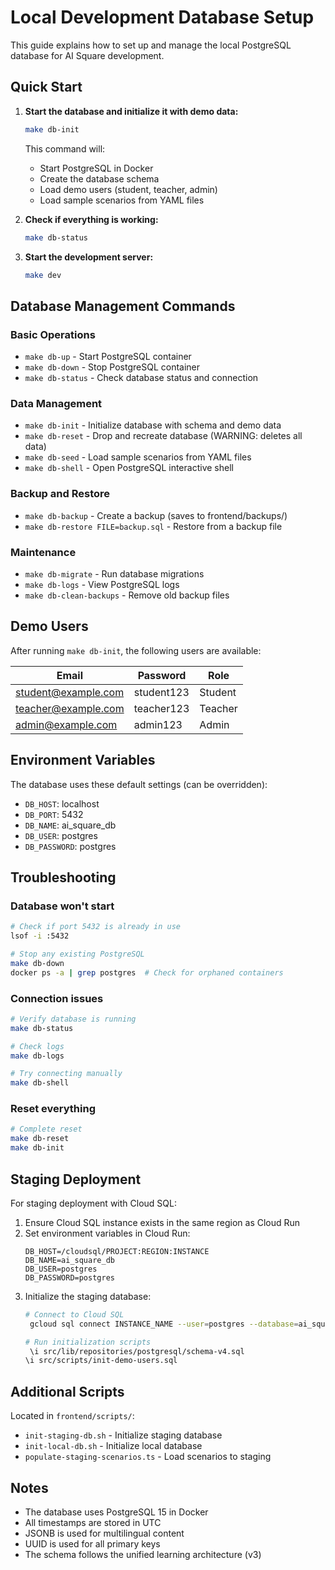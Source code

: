 # Local Development Database Setup

This guide explains how to set up and manage the local PostgreSQL database for AI Square development.

## Quick Start

1. **Start the database and initialize it with demo data:**
   ```bash
   make db-init
   ```
   This command will:
   - Start PostgreSQL in Docker
   - Create the database schema
   - Load demo users (student, teacher, admin)
   - Load sample scenarios from YAML files

2. **Check if everything is working:**
   ```bash
   make db-status
   ```

3. **Start the development server:**
   ```bash
   make dev
   ```

## Database Management Commands

### Basic Operations
- `make db-up` - Start PostgreSQL container
- `make db-down` - Stop PostgreSQL container
- `make db-status` - Check database status and connection

### Data Management
- `make db-init` - Initialize database with schema and demo data
- `make db-reset` - Drop and recreate database (WARNING: deletes all data)
- `make db-seed` - Load sample scenarios from YAML files
- `make db-shell` - Open PostgreSQL interactive shell

### Backup and Restore
- `make db-backup` - Create a backup (saves to frontend/backups/)
- `make db-restore FILE=backup.sql` - Restore from a backup file

### Maintenance
- `make db-migrate` - Run database migrations
- `make db-logs` - View PostgreSQL logs
- `make db-clean-backups` - Remove old backup files

## Demo Users

After running `make db-init`, the following users are available:

| Email | Password | Role |
|-------|----------|------|
| student@example.com | student123 | Student |
| teacher@example.com | teacher123 | Teacher |
| admin@example.com | admin123 | Admin |

## Environment Variables

The database uses these default settings (can be overridden):
- `DB_HOST`: localhost
- `DB_PORT`: 5432
- `DB_NAME`: ai_square_db
- `DB_USER`: postgres
- `DB_PASSWORD`: postgres

## Troubleshooting

### Database won't start
```bash
# Check if port 5432 is already in use
lsof -i :5432

# Stop any existing PostgreSQL
make db-down
docker ps -a | grep postgres  # Check for orphaned containers
```

### Connection issues
```bash
# Verify database is running
make db-status

# Check logs
make db-logs

# Try connecting manually
make db-shell
```

### Reset everything
```bash
# Complete reset
make db-reset
make db-init
```

## Staging Deployment

For staging deployment with Cloud SQL:

1. Ensure Cloud SQL instance exists in the same region as Cloud Run
2. Set environment variables in Cloud Run:
   ```
   DB_HOST=/cloudsql/PROJECT:REGION:INSTANCE
   DB_NAME=ai_square_db
   DB_USER=postgres
   DB_PASSWORD=postgres
   ```
3. Initialize the staging database:
   ```bash
   # Connect to Cloud SQL
    gcloud sql connect INSTANCE_NAME --user=postgres --database=ai_square_db
   
   # Run initialization scripts
    \i src/lib/repositories/postgresql/schema-v4.sql
   \i src/scripts/init-demo-users.sql
   ```

## Additional Scripts

Located in `frontend/scripts/`:
- `init-staging-db.sh` - Initialize staging database
- `init-local-db.sh` - Initialize local database
- `populate-staging-scenarios.ts` - Load scenarios to staging

## Notes

- The database uses PostgreSQL 15 in Docker
- All timestamps are stored in UTC
- JSONB is used for multilingual content
- UUID is used for all primary keys
- The schema follows the unified learning architecture (v3)